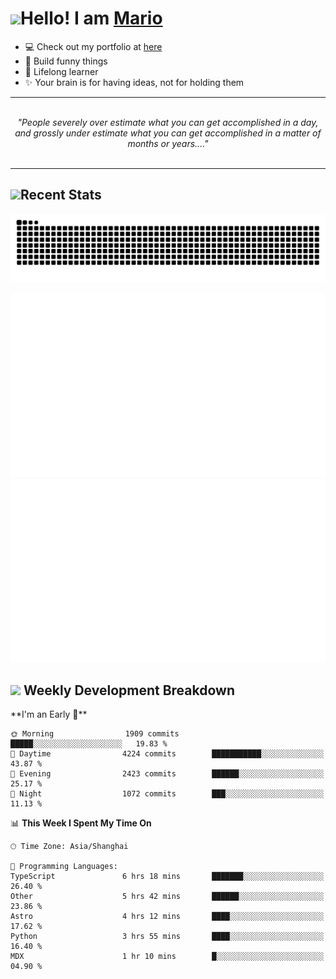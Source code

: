 <h1><a href = "#"><img src="https://media.giphy.com/media/VgCDAzcKvsR6OM0uWg/giphy.gif" width="50"></a><span>Hello! I am <a href="https://github.com/mario1in">Mario</a></span></h1>

- 💻 Check out my portfolio at [here](https://shixiong.name)
- 🔨 Build funny things
- 🚀 Lifelong learner
- ✨ Your brain is for having ideas, not for holding them

<hr/>
<br/>
<div align="center">
<i>"People severely over estimate what you can get accomplished in a day, and grossly under estimate what you can get accomplished in a matter of months or years...." </i>
</div>
<br/>
<hr/>

<h2 align="left">
  <a href="#"><img src="https://emojis.slackmojis.com/emojis/images/1643514389/3643/cool-doge.gif?1643514389" height="30"></a>Recent Stats
</h2>

<picture>
  <source
    media="(prefers-color-scheme: dark)"
    srcset="https://raw.githubusercontent.com/mario1in/mario1in/output/github-contribution-grid-snake-dark.svg"
  />
  <source
    media="(prefers-color-scheme: light)"
    srcset="https://raw.githubusercontent.com/mario1in/mario1in/output/github-contribution-grid-snake.svg"
  />
  <img
    alt="github contribution grid snake animation"
    src="https://raw.githubusercontent.com/mario1in/mario1in/output/github-contribution-grid-snake.svg"
  />
</picture>

![overview](https://raw.githubusercontent.com/mario1in/mario1in/stats-output/generated/overview.svg)
![languages](https://raw.githubusercontent.com/mario1in/mario1in/stats-output/generated/languages.svg)

<h2 align="left">
  <a href="#"><img src="https://emojis.slackmojis.com/emojis/images/1643514062/184/nyancat_big.gif?1643514062" height="30"></a> Weekly Development Breakdown
</h2>
<!--START_SECTION:waka-->
**I'm an Early 🐤** 

```text
🌞 Morning                1909 commits        █████░░░░░░░░░░░░░░░░░░░░   19.83 % 
🌆 Daytime                4224 commits        ███████████░░░░░░░░░░░░░░   43.87 % 
🌃 Evening                2423 commits        ██████░░░░░░░░░░░░░░░░░░░   25.17 % 
🌙 Night                  1072 commits        ███░░░░░░░░░░░░░░░░░░░░░░   11.13 % 
```


📊 **This Week I Spent My Time On** 

```text
🕑︎ Time Zone: Asia/Shanghai

💬 Programming Languages: 
TypeScript               6 hrs 18 mins       ███████░░░░░░░░░░░░░░░░░░   26.40 % 
Other                    5 hrs 42 mins       ██████░░░░░░░░░░░░░░░░░░░   23.86 % 
Astro                    4 hrs 12 mins       ████░░░░░░░░░░░░░░░░░░░░░   17.62 % 
Python                   3 hrs 55 mins       ████░░░░░░░░░░░░░░░░░░░░░   16.40 % 
MDX                      1 hr 10 mins        █░░░░░░░░░░░░░░░░░░░░░░░░   04.90 % 
```


<!--END_SECTION:waka-->

